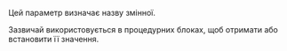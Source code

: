 Цей параметр визначає назву змінної.

Зазвичай використовується в процедурних блоках, щоб отримати або встановити її значення.